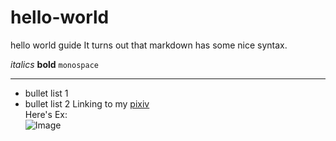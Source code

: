# hello-world
hello world guide
It turns out that markdown has some nice syntax.

_italics_ **bold** `monospace`

---
* bullet list 1
* bullet list 2
 Linking to my [pixiv](https://www.pixiv.net/member.php?id=13646231)  
 Here's Ex:  
 ![Image](https://pre00.deviantart.net/828a/th/pre/f/2017/348/5/7/_132__ex_by_mikanwolfe-dbwoke1.jpg)
